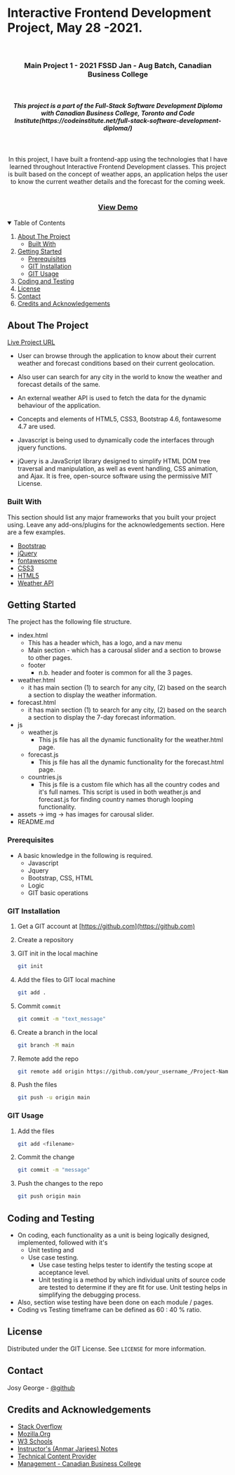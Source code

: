 # Interactive Frontend Development Project, May 28 -2021.

<!-- ASSIGNMENT INTRO -->
<br />
<p>
  <h3 align="center">Main Project 1 - 2021 FSSD Jan - Aug Batch, Canadian Business College</h3>
  <br />
  <h5 align="center">This project is a part of the Full-Stack Software Development Diploma with Canadian Business College, Toronto and Code Institute(https://codeinstitute.net/full-stack-software-development-diploma/)</h5>
  <br />
  <p align="center">
    In this project, I have built a frontend-app using the technologies that I have learned throughout Interactive Frontend Development classes. This project is built based on the concept of weather apps, an application helps the user to know the current weather details and the forecast for the coming week.
    <br />
    <br />
    <h3 align="center">
        <a href="https://josygeorge.github.io/interactive-fe-dev-project/">View Demo</a>
    </h3>
  </p>
</p>

<!-- TABLE OF CONTENTS -->
<details open="open">
  <summary>Table of Contents</summary>
  <ol>
    <li>
      <a href="#about-the-project">About The Project</a>
      <ul>
        <li><a href="#built-with">Built With</a></li>
      </ul>
    </li>
    <li>
      <a href="#getting-started">Getting Started</a>
      <ul>
        <li><a href="#prerequisites">Prerequisites</a></li>
        <li><a href="#git-installation">GIT Installation</a></li>
        <li><a href="#git-usage">GIT Usage</a></li>
      </ul>
    </li>
    <li><a href="#coding-and-testing">Coding and Testing</a></li>
    <li><a href="#license">License</a></li>
    <li><a href="#contact">Contact</a></li>
    <li><a href="#credits-and-acknowledgements">Credits and Acknowledgements</a></li>
  </ol>
</details>

<!-- ABOUT THE Project -->

## About The Project

[Live Project URL](https://josygeorge.github.io/interactive-fe-dev-project/)

- User can browse through the application to know about their current weather and forecast conditions based on their current geolocation.

- Also user can search for any city in the world to know the weather and forecast details of the same.
- An external weather API is used to fetch the data for the dynamic behaviour of the application.
- Concepts and elements of HTML5, CSS3, Bootstrap 4.6, fontawesome 4.7 are used.
- Javascript is being used to dynamically code the interfaces through jquery functions.
- jQuery is a JavaScript library designed to simplify HTML DOM tree traversal and manipulation, as well as event handling, CSS animation, and Ajax. It is free, open-source software using the permissive MIT License.

### Built With

This section should list any major frameworks that you built your project using. Leave any add-ons/plugins for the acknowledgements section. Here are a few examples.

- [Bootstrap](https://getbootstrap.com/docs/4.6/getting-started/introduction/)
- [jQuery](https://learn.jquery.com/about-jquery/)
- [fontawesome](https://fontawesome.com/)
- [CSS3](https://developer.mozilla.org/en-US/docs/Web/CSS)
- [HTML5](https://developer.mozilla.org/en-US/docs/Web/Guide/HTML/HTML5)
- [Weather API](https://openweathermap.org/)

<!-- GETTING STARTED -->

## Getting Started

The project has the following file structure.

- index.html
  - This has a header which, has a logo, and a nav menu
  - Main section - which has a carousal slider and a section to browse to other pages.
  - footer
    - n.b. header and footer is common for all the 3 pages.
- weather.html
  - it has main section (1) to search for any city, (2) based on the search a section to display the weather information.
- forecast.html
  - it has main section (1) to search for any city, (2) based on the search a section to display the 7-day forecast information.
- js
  - weather.js
    - This js file has all the dynamic functionality for the weather.html page.
  - forecast.js
    - This js file has all the dynamic functionality for the forecast.html page.
  - countries.js
    - This js file is a custom file which has all the country codes and it's full names. This script is used in both weather.js and forecast.js for finding country names thorugh looping functionality.
- assets -> img -> has images for carousal slider.
- README.md

### Prerequisites

- A basic knowledge in the following is required.
  - Javascript
  - Jquery
  - Bootstrap, CSS, HTML
  - Logic
  - GIT basic operations

### GIT Installation

1. Get a GIT account at [https://github.com](https://github.com)
2. Create a repository

3. GIT init in the local machine
   ```sh
   git init
   ```
4. Add the files to GIT local machine
   ```sh
   git add .
   ```
5. Commit `commit`
   ```sh
   git commit -m "text_message"
   ```
6. Create a branch in the local
   ```sh
   git branch -M main
   ```
7. Remote add the repo
   ```sh
   git remote add origin https://github.com/your_username_/Project-Name.git
   ```
8. Push the files
   ```sh
   git push -u origin main
   ```

<!-- USAGE EXAMPLES -->

### GIT Usage

1. Add the files
   ```sh
   git add <filename>
   ```
2. Commit the change
   ```sh
   git commit -m "message"
   ```
3. Push the changes to the repo
   ```sh
   git push origin main
   ```

## Coding and Testing

- On coding, each functionality as a unit is being logically designed, implemented, followed with it's
  - Unit testing and
  - Use case testing.
    - Use case testing helps tester to identify the testing scope at acceptance level.
    - Unit testing is a method by which individual units of source code are tested to determine if they are fit for use. Unit testing helps in simplifying the debugging process.
- Also, section wise testing have been done on each module / pages.
- Coding vs Testing timeframe can be defined as 60 : 40 % ratio.

<!-- LICENSE -->

## License

Distributed under the GIT License. See `LICENSE` for more information.

<!-- CONTACT -->

## Contact

Josy George - [@github](https://github.com/josygeorge/)

<!-- ACKNOWLEDGEMENTS -->

## Credits and Acknowledgements

- [Stack Overflow](https://stackoverflow.com)
- [Mozilla.Org](https://developer.mozilla.org/en-US/docs/Web/Guide/)
- [W3 Schools](https://www.w3schools.com)
- [Instructor's (Anmar Jarjees) Notes](https://github.com/anmarjarjees?tab=repositories)
- [Technical Content Provider](https://codeinstitute.net/full-stack-software-development-diploma/)
- [Management - Canadian Business College](https://canadianbusinesscollege.com/)
